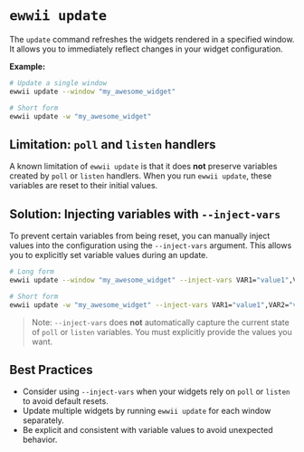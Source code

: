 # `ewwii update`

The `update` command refreshes the widgets rendered in a specified window. It allows you to immediately reflect changes in your widget configuration.

**Example:**

```bash
# Update a single window
ewwii update --window "my_awesome_widget"

# Short form
ewwii update -w "my_awesome_widget"
```

## Limitation: `poll` and `listen` handlers

A known limitation of `ewwii update` is that it does **not** preserve variables created by `poll` or `listen` handlers. When you run `ewwii update`, these variables are reset to their initial values.

## Solution: Injecting variables with `--inject-vars`

To prevent certain variables from being reset, you can manually inject values into the configuration using the `--inject-vars` argument. This allows you to explicitly set variable values during an update.

```bash
# Long form
ewwii update --window "my_awesome_widget" --inject-vars VAR1="value1",VAR2="value2"

# Short form
ewwii update -w "my_awesome_widget" --inject-vars VAR1="value1",VAR2="value2"
```

> Note: `--inject-vars` does **not** automatically capture the current state of `poll` or `listen` variables. You must explicitly provide the values you want.

## Best Practices

-   Consider using `--inject-vars` when your widgets rely on `poll` or `listen` to avoid default resets.
-   Update multiple widgets by running `ewwii update` for each window separately.
-   Be explicit and consistent with variable values to avoid unexpected behavior.
